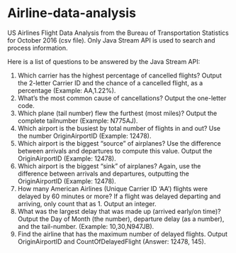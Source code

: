# Airline-data-analysis
US Airlines Flight Data Analysis from the Bureau of Transportation Statistics for October 2016 (csv file).
Only Java Stream API is used to search and process information.

Here is a list of questions to be answered by the Java Stream API:
1) Which carrier has the highest percentage of cancelled flights? Output the 2-letter Carrier ID and the chance of a cancelled flight, as a percentage (Example: AA,1.22%).
2) What’s the most common cause of cancellations? Output the one-letter code.
3) Which plane (tail number) flew the furthest (most miles)? Output the complete tailnumber (Example: N775AJ).
4) Which airport is the busiest by total number of flights in and out? Use the number OriginAirportID (Example: 12478).
5) Which airport is the biggest “source” of airplanes? Use the difference between arrivals and departures to compute this value. Output the OriginAirportID (Example: 12478).
6) Which airport is the biggest “sink” of airplanes? Again, use the difference between arrivals and departures, outputting the OriginAirportID (Example: 12478).
7) How many American Airlines (Unique Carrier ID ‘AA’) flights were delayed by 60 minutes or more? If a flight was delayed departing and arriving, only count that as 1. Output an integer.
8) What was the largest delay that was made up (arrived early/on time)? Output the Day of Month (the number), departure delay (as a number), and the tail-number. (Example: 10,30,N947JB).
9) Find the airline that has the maximum number of delayed flights. Output OriginAirportID and CountOfDelayedFlight (Answer: 12478, 145).
